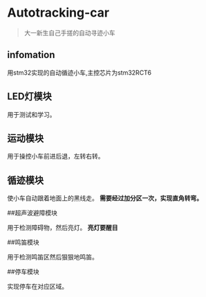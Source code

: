 # Autotracking-car

> 大一新生自己手搓的自动寻迹小车

## infomation

用stm32实现的自动循迹小车,主控芯片为stm32RCT6

## LED灯模块

用于测试和学习。

## 运动模块

用于操控小车前进后退，左转右转。

## 循迹模块

使小车自动跟着地面上的黑线走。
**需要经过加分区一次，实现直角转弯。**

##超声波避障模块

用于检测障碍物，然后亮灯。
**亮灯要醒目**

##鸣笛模块

用于检测鸣笛区然后狠狠地鸣笛。

##停车模块

实现停车在对应区域。
